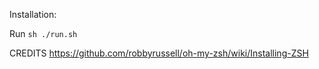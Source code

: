 Installation:

Run `sh ./run.sh`

CREDITS
https://github.com/robbyrussell/oh-my-zsh/wiki/Installing-ZSH